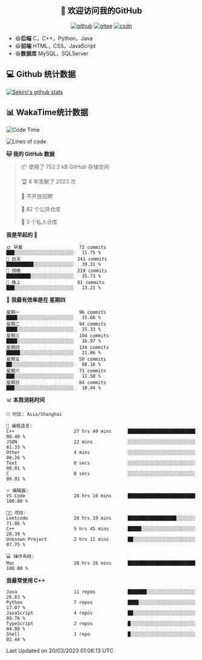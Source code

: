<h2 align="center">👋 欢迎访问我的GitHub</h2>
<p align="center">
  <a href="https://666wxy666.github.io/"><img src="https://img.shields.io/badge/GitHub-24292e" alt="github"></a>
  <a href="https://gitee.com/wxy_666"><img src="https://img.shields.io/badge/Gitee-fe7300" alt="gitee"></a>
  <a href="https://blog.csdn.net/WXY_666"><img src="https://img.shields.io/badge/CSDN-cf000e" alt="csdn"></a>
</p>

- 😄**后端** C，C++，Python，Java
- 😃**前端** HTML，CSS，JavaScript
- 😆**数据库** MySQL，SQLServer

## 💻 Github 统计数据
[![Sekiro's github stats](https://github-readme-stats.vercel.app/api?username=666WXY666)](https://666wxy666.github.io/)

## 📊 WakaTime统计数据

<!--START_SECTION:waka-->
![Code Time](http://img.shields.io/badge/Code%20Time-1%2C529%20hrs%2036%20mins-blue)

![Lines of code](https://img.shields.io/badge/%E4%BB%8E%E3%80%8CHello%20World%E3%80%8D%E8%B5%B7%E6%88%91%E5%B7%B2%E7%BB%8F%E5%86%99%E4%BA%86-5.6%20million%20%E8%A1%8C%E4%BB%A3%E7%A0%81-blue)

**🐱 我的 GitHub 数据** 

> 📦  使用了 752.2 kB GitHub 存储空间 
 > 
> 🏆 8 年贡献了 2023 次
 > 
> 🚫 不开放招聘
 > 
> 📜 82 个公共仓库 
 > 
> 🔑 3 个私人仓库 
 > 
**我是早起的 🐤** 

```text
🌞 早晨                     72 commits          ███░░░░░░░░░░░░░░░░░░░░░░   11.75 % 
🌆 白天                     241 commits         ██████████░░░░░░░░░░░░░░░   39.31 % 
🌃 傍晚                     219 commits         █████████░░░░░░░░░░░░░░░░   35.73 % 
🌙 晚上                     81 commits          ███░░░░░░░░░░░░░░░░░░░░░░   13.21 % 
```
📅 **我最有效率是在 星期四** 

```text
星期一                      96 commits          ████░░░░░░░░░░░░░░░░░░░░░   15.66 % 
星期二                      94 commits          ████░░░░░░░░░░░░░░░░░░░░░   15.33 % 
星期三                      104 commits         ████░░░░░░░░░░░░░░░░░░░░░   16.97 % 
星期四                      134 commits         █████░░░░░░░░░░░░░░░░░░░░   21.86 % 
星期五                      50 commits          ██░░░░░░░░░░░░░░░░░░░░░░░   08.16 % 
星期六                      71 commits          ███░░░░░░░░░░░░░░░░░░░░░░   11.58 % 
星期日                      64 commits          ███░░░░░░░░░░░░░░░░░░░░░░   10.44 % 
```


📊 **本周消耗时间** 

```text
🕑︎ 时区: Asia/Shanghai

💬 编程语言: 
C++                      27 hrs 49 mins      █████████████████████████   98.40 % 
JSON                     22 mins             ░░░░░░░░░░░░░░░░░░░░░░░░░   01.33 % 
Other                    4 mins              ░░░░░░░░░░░░░░░░░░░░░░░░░   00.26 % 
Text                     0 secs              ░░░░░░░░░░░░░░░░░░░░░░░░░   00.01 % 
C                        0 secs              ░░░░░░░░░░░░░░░░░░░░░░░░░   00.01 % 

🔥 编辑器: 
VS Code                  28 hrs 16 mins      █████████████████████████   100.00 % 

🐱‍💻 项目: 
Leetcode                 20 hrs 19 mins      ██████████████████░░░░░░░   71.86 % 
C++                      5 hrs 45 mins       █████░░░░░░░░░░░░░░░░░░░░   20.39 % 
Unknown Project          2 hrs 11 mins       ██░░░░░░░░░░░░░░░░░░░░░░░   07.75 % 

💻 操作系统: 
Mac                      28 hrs 16 mins      █████████████████████████   100.00 % 
```

**我最常使用 C++** 

```text
Java                     11 repos            ███████░░░░░░░░░░░░░░░░░░   26.83 % 
Python                   7 repos             ████░░░░░░░░░░░░░░░░░░░░░   17.07 % 
JavaScript               4 repos             ██░░░░░░░░░░░░░░░░░░░░░░░   09.76 % 
TypeScript               2 repos             █░░░░░░░░░░░░░░░░░░░░░░░░   04.88 % 
Shell                    1 repo              █░░░░░░░░░░░░░░░░░░░░░░░░   02.44 % 
```




 Last Updated on 20/03/2023 01:06:13 UTC
<!--END_SECTION:waka-->

<!--
**666WXY666/666WXY666** is a ✨ _special_ ✨ repository because its `README.md` (this file) appears on your GitHub profile.

Here are some ideas to get you started:

- 🔭 I’m currently working on ...
- 🌱 I’m currently learning ...
- 👯 I’m looking to collaborate on ...
- 🤔 I’m looking for help with ...
- 💬 Ask me about ...
- 📫 How to reach me: ...
- 😄 Pronouns: ...
- ⚡ Fun fact: ...
-->
